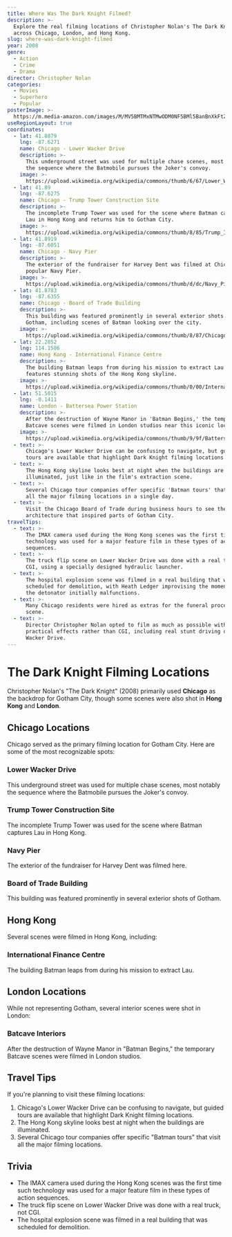 ```yaml
---
title: Where Was The Dark Knight Filmed?
description: >-
  Explore the real filming locations of Christopher Nolan's The Dark Knight
  across Chicago, London, and Hong Kong.
slug: where-was-dark-knight-filmed
year: 2008
genre:
  - Action
  - Crime
  - Drama
director: Christopher Nolan
categories:
  - Movies
  - Superhero
  - Popular
posterImage: >-
  https://m.media-amazon.com/images/M/MV5BMTMxNTMwODM0NF5BMl5BanBnXkFtZTcwODAyMTk2Mw@@._V1_.jpg
useRegionLayout: true
coordinates:
  - lat: 41.8879
    lng: -87.6271
    name: Chicago - Lower Wacker Drive
    description: >-
      This underground street was used for multiple chase scenes, most notably
      the sequence where the Batmobile pursues the Joker's convoy.
    image: >-
      https://upload.wikimedia.org/wikipedia/commons/thumb/6/67/Lower_Wacker_Drive_Chicago.JPG/800px-Lower_Wacker_Drive_Chicago.JPG
  - lat: 41.89
    lng: -87.6275
    name: Chicago - Trump Tower Construction Site
    description: >-
      The incomplete Trump Tower was used for the scene where Batman captures
      Lau in Hong Kong and returns him to Gotham City.
    image: >-
      https://upload.wikimedia.org/wikipedia/commons/thumb/8/85/Trump_International_Hotel_%26_Tower%2C_Chicago%2C_Illinois_%289181326291%29.jpg/800px-Trump_International_Hotel_%26_Tower%2C_Chicago%2C_Illinois_%289181326291%29.jpg
  - lat: 41.8919
    lng: -87.6051
    name: Chicago - Navy Pier
    description: >-
      The exterior of the fundraiser for Harvey Dent was filmed at Chicago's
      popular Navy Pier.
    image: >-
      https://upload.wikimedia.org/wikipedia/commons/thumb/d/dc/Navy_Pier_aerial.jpg/800px-Navy_Pier_aerial.jpg
  - lat: 41.8783
    lng: -87.6355
    name: Chicago - Board of Trade Building
    description: >-
      This building was featured prominently in several exterior shots of
      Gotham, including scenes of Batman looking over the city.
    image: >-
      https://upload.wikimedia.org/wikipedia/commons/thumb/8/87/Chicago_Board_of_Trade_Building.jpg/800px-Chicago_Board_of_Trade_Building.jpg
  - lat: 22.2852
    lng: 114.1586
    name: Hong Kong - International Finance Centre
    description: >-
      The building Batman leaps from during his mission to extract Lau. The film
      features stunning shots of the Hong Kong skyline.
    image: >-
      https://upload.wikimedia.org/wikipedia/commons/thumb/0/00/International_Finance_Centre_2008.jpg/800px-International_Finance_Centre_2008.jpg
  - lat: 51.5015
    lng: -0.1411
    name: London - Battersea Power Station
    description: >-
      After the destruction of Wayne Manor in 'Batman Begins,' the temporary
      Batcave scenes were filmed in London studios near this iconic location.
    image: >-
      https://upload.wikimedia.org/wikipedia/commons/thumb/9/9f/Battersea_Power_Station_from_the_river.jpg/800px-Battersea_Power_Station_from_the_river.jpg
  - text: >-
      Chicago's Lower Wacker Drive can be confusing to navigate, but guided
      tours are available that highlight Dark Knight filming locations.
  - text: >-
      The Hong Kong skyline looks best at night when the buildings are
      illuminated, just like in the film's extraction scene.
  - text: >-
      Several Chicago tour companies offer specific 'Batman tours' that visit
      all the major filming locations in a single day.
  - text: >-
      Visit the Chicago Board of Trade during business hours to see the interior
      architecture that inspired parts of Gotham City.
travelTips:
  - text: >-
      The IMAX camera used during the Hong Kong scenes was the first time such
      technology was used for a major feature film in these types of action
      sequences.
  - text: >-
      The truck flip scene on Lower Wacker Drive was done with a real truck, not
      CGI, using a specially designed hydraulic launcher.
  - text: >-
      The hospital explosion scene was filmed in a real building that was
      scheduled for demolition, with Heath Ledger improvising the moment when
      the detonator initially malfunctions.
  - text: >-
      Many Chicago residents were hired as extras for the funeral procession
      scene.
  - text: >-
      Director Christopher Nolan opted to film as much as possible with
      practical effects rather than CGI, including real stunt driving on Lower
      Wacker Drive.
---
```


# The Dark Knight Filming Locations

Christopher Nolan's "The Dark Knight" (2008) primarily used **Chicago** as the backdrop for Gotham City, though some scenes were also shot in **Hong Kong** and **London**.

## Chicago Locations

Chicago served as the primary filming location for Gotham City. Here are some of the most recognizable spots:

### Lower Wacker Drive
This underground street was used for multiple chase scenes, most notably the sequence where the Batmobile pursues the Joker's convoy.

### Trump Tower Construction Site
The incomplete Trump Tower was used for the scene where Batman captures Lau in Hong Kong.

### Navy Pier
The exterior of the fundraiser for Harvey Dent was filmed here.

### Board of Trade Building
This building was featured prominently in several exterior shots of Gotham.

## Hong Kong

Several scenes were filmed in Hong Kong, including:

### International Finance Centre
The building Batman leaps from during his mission to extract Lau.

## London Locations

While not representing Gotham, several interior scenes were shot in London:

### Batcave Interiors
After the destruction of Wayne Manor in "Batman Begins," the temporary Batcave scenes were filmed in London studios.

## Travel Tips

If you're planning to visit these filming locations:

1. Chicago's Lower Wacker Drive can be confusing to navigate, but guided tours are available that highlight Dark Knight filming locations.
2. The Hong Kong skyline looks best at night when the buildings are illuminated.
3. Several Chicago tour companies offer specific "Batman tours" that visit all the major filming locations.

## Trivia

- The IMAX camera used during the Hong Kong scenes was the first time such technology was used for a major feature film in these types of action sequences.
- The truck flip scene on Lower Wacker Drive was done with a real truck, not CGI.
- The hospital explosion scene was filmed in a real building that was scheduled for demolition. 
